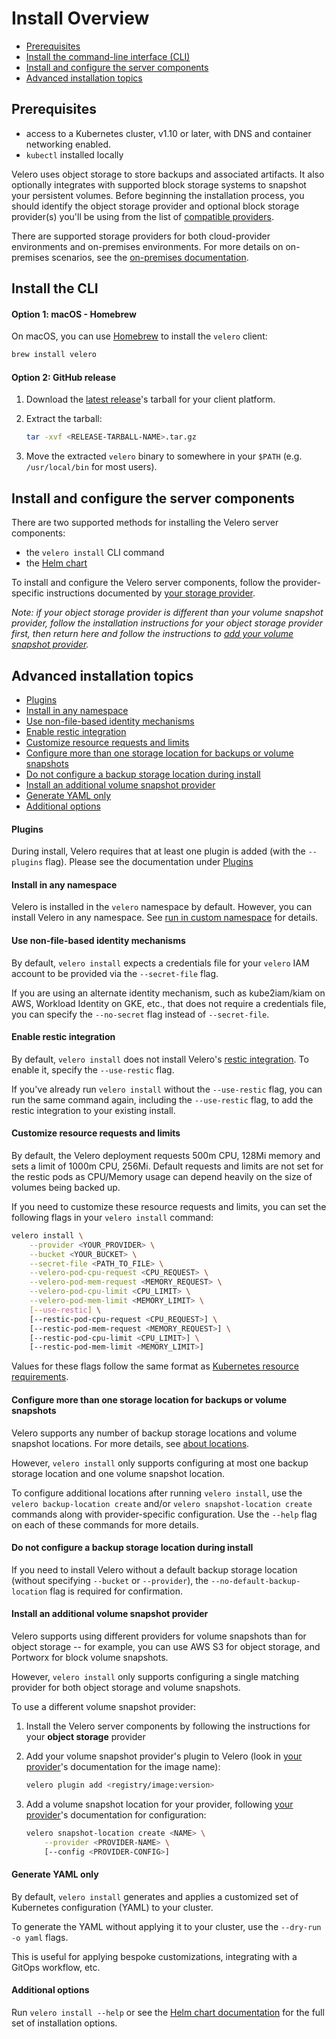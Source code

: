 # Install Overview

- [Prerequisites](#prerequisites)
- [Install the command-line interface (CLI)](#install-the-cli)
- [Install and configure the server components](#install-and-configure-the-server-components)
- [Advanced installation topics](#advanced-installation-topics)

## Prerequisites
- access to a Kubernetes cluster, v1.10 or later, with DNS and container networking enabled.
- `kubectl` installed locally

Velero uses object storage to store backups and associated artifacts. It also optionally integrates with supported block storage systems to snapshot your persistent volumes. Before beginning the installation process, you should identify the object storage provider and optional block storage provider(s) you'll be using from the list of [compatible providers][0]. 

There are supported storage providers for both cloud-provider environments and on-premises environments. For more details on on-premises scenarios, see the [on-premises documentation][4].

## Install the CLI

#### Option 1: macOS - Homebrew

On macOS, you can use [Homebrew](https://brew.sh) to install the `velero` client:

```bash
brew install velero
```

#### Option 2: GitHub release

1. Download the [latest release][1]'s tarball for your client platform.
1. Extract the tarball:
   
   ```bash
   tar -xvf <RELEASE-TARBALL-NAME>.tar.gz
   ```
1. Move the extracted `velero` binary to somewhere in your `$PATH` (e.g. `/usr/local/bin` for most users).

## Install and configure the server components

There are two supported methods for installing the Velero server components:

- the `velero install` CLI command
- the [Helm chart](https://github.com/helm/charts/tree/master/stable/velero)

To install and configure the Velero server components, follow the provider-specific instructions documented by [your storage provider][0].

_Note: if your object storage provider is different than your volume snapshot provider, follow the installation instructions for your object storage provider first, then return here and follow the instructions to [add your volume snapshot provider](#install-an-additional-volume-snapshot-provider)._

## Advanced installation topics

- [Plugins](#plugins)
- [Install in any namespace](#install-in-any-namespace)
- [Use non-file-based identity mechanisms](#use-non-file-based-identity-mechanisms)
- [Enable restic integration](#enable-restic-integration)
- [Customize resource requests and limits](#customize-resource-requests-and-limits)
- [Configure more than one storage location for backups or volume snapshots](#configure-more-than-one-storage-location-for-backups-or-volume-snapshots)
- [Do not configure a backup storage location during install](#do-not-configure-a-backup-storage-location-during-install)
- [Install an additional volume snapshot provider](#install-an-additional-volume-snapshot-provider)
- [Generate YAML only](#generate-yaml-only)
- [Additional options](#additional-options)

#### Plugins

During install, Velero requires that at least one plugin is added (with the `--plugins` flag). Please see the documentation under [Plugins](overview-plugins.md)

#### Install in any namespace

Velero is installed in the `velero` namespace by default. However, you can install Velero in any namespace. See [run in custom namespace][2] for details.

#### Use non-file-based identity mechanisms

By default, `velero install` expects a credentials file for your `velero` IAM account to be provided via the `--secret-file` flag.

If you are using an alternate identity mechanism, such as kube2iam/kiam on AWS, Workload Identity on GKE, etc., that does not require a credentials file, you can specify the `--no-secret` flag instead of `--secret-file`.

#### Enable restic integration

By default, `velero install` does not install Velero's [restic integration][3]. To enable it, specify the `--use-restic` flag. 

If you've already run `velero install` without the `--use-restic` flag, you can run the same command again, including the `--use-restic` flag, to add the restic integration to your existing install. 

#### Customize resource requests and limits

By default, the Velero deployment requests 500m CPU, 128Mi memory and sets a limit of 1000m CPU, 256Mi.
Default requests and limits are not set for the restic pods as CPU/Memory usage can depend heavily on the size of volumes being backed up.

If you need to customize these resource requests and limits, you can set the following flags in your `velero install` command:

```bash
velero install \
    --provider <YOUR_PROVIDER> \
    --bucket <YOUR_BUCKET> \
    --secret-file <PATH_TO_FILE> \
    --velero-pod-cpu-request <CPU_REQUEST> \
    --velero-pod-mem-request <MEMORY_REQUEST> \
    --velero-pod-cpu-limit <CPU_LIMIT> \
    --velero-pod-mem-limit <MEMORY_LIMIT> \
    [--use-restic] \
    [--restic-pod-cpu-request <CPU_REQUEST>] \
    [--restic-pod-mem-request <MEMORY_REQUEST>] \
    [--restic-pod-cpu-limit <CPU_LIMIT>] \
    [--restic-pod-mem-limit <MEMORY_LIMIT>]
```

Values for these flags follow the same format as [Kubernetes resource requirements][5].

#### Configure more than one storage location for backups or volume snapshots

Velero supports any number of backup storage locations and volume snapshot locations. For more details, see [about locations](locations.md).

However, `velero install` only supports configuring at most one backup storage location and one volume snapshot location.

To configure additional locations after running `velero install`, use the `velero backup-location create` and/or `velero snapshot-location create` commands along with provider-specific configuration. Use the `--help` flag on each of these commands for more details.

#### Do not configure a backup storage location during install

If you need to install Velero without a default backup storage location (without specifying `--bucket` or `--provider`), the `--no-default-backup-location` flag is required for confirmation.

#### Install an additional volume snapshot provider

Velero supports using different providers for volume snapshots than for object storage -- for example, you can use AWS S3 for object storage, and Portworx for block volume snapshots.

However, `velero install` only supports configuring a single matching provider for both object storage and volume snapshots.

To use a different volume snapshot provider:

1. Install the Velero server components by following the instructions for your **object storage** provider

1. Add your volume snapshot provider's plugin to Velero (look in [your provider][0]'s documentation for the image name):

    ```bash
    velero plugin add <registry/image:version>
    ```

1. Add a volume snapshot location for your provider, following [your provider][0]'s documentation for configuration:

    ```bash
    velero snapshot-location create <NAME> \
        --provider <PROVIDER-NAME> \
        [--config <PROVIDER-CONFIG>]
    ```

#### Generate YAML only

By default, `velero install` generates and applies a customized set of Kubernetes configuration (YAML) to your cluster.

To generate the YAML without applying it to your cluster, use the `--dry-run -o yaml` flags.

This is useful for applying bespoke customizations, integrating with a GitOps workflow, etc.

#### Additional options

Run `velero install --help` or see the [Helm chart documentation](https://github.com/helm/charts/tree/master/stable/velero) for the full set of installation options.


[0]: supported-providers.md
[1]: https://github.com/vmware-tanzu/velero/releases/latest
[2]: namespace.md
[3]: restic.md
[4]: on-premises.md
[5]: https://kubernetes.io/docs/concepts/configuration/manage-compute-resources-container/#meaning-of-cpu
